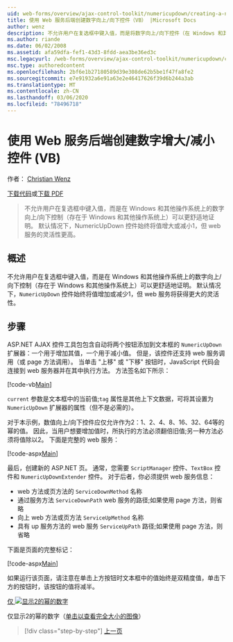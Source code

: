 ```yaml
---
uid: web-forms/overview/ajax-control-toolkit/numericupdown/creating-a-numeric-up-down-control-with-a-web-service-backend-vb
title: 使用 Web 服务后端创建数字向上/向下控件（VB） |Microsoft Docs
author: wenz
description: 不允许用户在复选框中键入值，而是将数字向上/向下控件（在 Windows 和其他操作系统上存在）视为更多的 c 。
ms.author: riande
ms.date: 06/02/2008
ms.assetid: afa59dfa-fef1-43d3-8fdd-aea3be36ed3c
msc.legacyurl: /web-forms/overview/ajax-control-toolkit/numericupdown/creating-a-numeric-up-down-control-with-a-web-service-backend-vb
msc.type: authoredcontent
ms.openlocfilehash: 2bf6e1b27180589d39e308de62b5be1f47fa8fe2
ms.sourcegitcommit: e7e91932a6e91a63e2e46417626f39d6b244a3ab
ms.translationtype: MT
ms.contentlocale: zh-CN
ms.lasthandoff: 03/06/2020
ms.locfileid: "78496718"
---
```

# <a name="creating-a-numeric-updown-control-with-a-web-service-backend-vb"></a>使用 Web 服务后端创建数字增大/减小控件 (VB)

作者： [Christian Wenz](https://github.com/wenz)

[下载代码](https://download.microsoft.com/download/9/3/f/93f8daea-bebd-4821-833b-95205389c7d0/numericupdown1.vb.zip)或[下载 PDF](https://download.microsoft.com/download/2/d/c/2dc10e34-6983-41d4-9c08-f78f5387d32b/numericupdown1VB.pdf)

> 不允许用户在复选框中键入值，而是在 Windows 和其他操作系统上的数字向上/向下控制（存在于 Windows 和其他操作系统上）可以更舒适地证明。 默认情况下，NumericUpDown 控件始终将值增大或减小1，但 web 服务的灵活性更高。

## <a name="overview"></a>概述

不允许用户在复选框中键入值，而是在 Windows 和其他操作系统上的数字向上/向下控制（存在于 Windows 和其他操作系统上）可以更舒适地证明。 默认情况下，`NumericUpDown` 控件始终将值增加或减少1，但 web 服务将获得更大的灵活性。

## <a name="steps"></a>步骤

ASP.NET AJAX 控件工具包包含自动将两个按钮添加到文本框的 `NumericUpDown` 扩展器：一个用于增加其值，一个用于减小值。 但是，该控件还支持 web 服务调用（或 page 方法调用）。 当单击 "上移" 或 "下移" 按钮时，JavaScript 代码会连接到 web 服务器并在其中执行方法。 方法签名如下所示：

[!code-vb[Main](creating-a-numeric-up-down-control-with-a-web-service-backend-vb/samples/sample1.vb)]

`current` 参数是文本框中的当前值;`tag` 属性是其他上下文数据，可将其设置为 `NumericUpDown` 扩展器的属性（但不是必需的）。

对于本示例，数值向上/向下控件应仅允许作为2：1、2、4、8、16、32、64等的幂的值。 因此，当用户想要增加值时，所执行的方法必须翻倍旧值;另一种方法必须将值除以2。 下面是完整的 web 服务：

[!code-aspx[Main](creating-a-numeric-up-down-control-with-a-web-service-backend-vb/samples/sample2.aspx)]

最后，创建新的 ASP.NET 页。 通常，您需要 `ScriptManager` 控件、`TextBox` 控件和 `NumericUpDownExtender` 控件。 对于后者，你必须提供 web 服务信息：

- web 方法或页方法的 `ServiceDownMethod` 名称
- 通过服务方法 `ServiceDownPath` web 服务的路径;如果使用 page 方法，则省略
- 向上 web 方法或页方法 `ServiceUpMethod` 名称
- 具有 up 服务方法的 web 服务 `ServiceUpPath` 路径;如果使用 page 方法，则省略

下面是页面的完整标记：

[!code-aspx[Main](creating-a-numeric-up-down-control-with-a-web-service-backend-vb/samples/sample3.aspx)]

如果运行该页面，请注意在单击上方按钮时文本框中的值始终是双精度值，单击下方的按钮时，该按钮的值将减半。

[仅 ![显示2的幂的数字](creating-a-numeric-up-down-control-with-a-web-service-backend-vb/_static/image2.png)](creating-a-numeric-up-down-control-with-a-web-service-backend-vb/_static/image1.png)

仅显示2的幂的数字（[单击以查看完全大小的图像](creating-a-numeric-up-down-control-with-a-web-service-backend-vb/_static/image3.png)）

> [!div class="step-by-step"]
> [上一页](creating-a-numeric-up-down-control-with-a-web-service-backend-cs.md)
